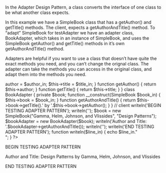 In the Adapter Design Pattern, a class converts the interface of one class to be what another class expects.

In this example we have a SimpleBook class that has a getAuthor() and getTitle() methods. The client, expects a getAuthorAndTitle() method. To “adapt” SimpleBook for testAdapter we have an adapter class, BookAdapter, which takes in an instance of SimpleBook, and uses the SimpleBook getAuthor() and getTitle() methods in it’s own getAuthorAndTitle() method.

Adapters are helpful if you want to use a class that doesn’t have quite the exact methods you need, and you can’t change the orignal class. The adapter can take the methods you can access in the original class, and adapt them into the methods you need.

<?php

class SimpleBook {
    private $author;
    private $title;
    function __construct($author_in, $title_in) {
        $this->author = $author_in;
        $this->title  = $title_in;
    }
    function getAuthor() {
        return $this->author;
    }
    function getTitle() {
        return $this->title;
    }
}

class BookAdapter {
    private $book;
    function __construct(SimpleBook $book_in) {
        $this->book = $book_in;
    }
    function getAuthorAndTitle() {
        return $this->book->getTitle().' by '.$this->book->getAuthor();
    }
}

  // client

  writeln('BEGIN TESTING ADAPTER PATTERN');
  writeln('');

  $book = new SimpleBook("Gamma, Helm, Johnson, and Vlissides", "Design Patterns");
  $bookAdapter = new BookAdapter($book);
  writeln('Author and Title: '.$bookAdapter->getAuthorAndTitle());
  writeln('');

  writeln('END TESTING ADAPTER PATTERN');

  function writeln($line_in) {
    echo $line_in."<br/>";
  }

?>

BEGIN TESTING ADAPTER PATTERN

Author and Title: Design Patterns by Gamma, Helm, Johnson, and Vlissides

END TESTING ADAPTER PATTERN
